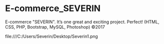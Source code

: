 # E-commerce_SEVERIN
E-commerce "SEVERIN". It’s one great and exciting project. Perfect! (HTML, CSS, PHP, Bootstrap, MySQL, Photoshop) ©2017


file:///C:/Users/Severin/Desktop/Severin1.png

